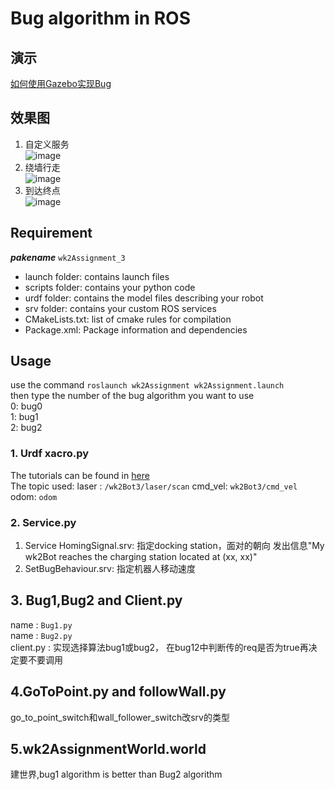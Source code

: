 # Bug algorithm in ROS 
## 演示
[如何使用Gazebo实现Bug](https://www.bilibili.com/video/BV15a411n7ju?vd_source=77f197efc9e66a13ad8a2235a6cb34be)
## 效果图
1. 自定义服务  
![image](https://user-images.githubusercontent.com/77262518/178882651-fd6176b0-b127-4f8f-8a67-7f04f4cbe699.png)  
2. 绕墙行走  
![image](https://user-images.githubusercontent.com/77262518/178882608-e91fe28f-54de-48db-9df5-11ea884a5cf3.png)
3. 到达终点  
![image](https://user-images.githubusercontent.com/77262518/178882686-daca6889-e1c7-485f-b382-2434b86590cf.png)

## Requirement  
***pakename*** `wk2Assignment_3`
*  launch folder: contains launch files
*  scripts folder: contains your python code
* urdf folder: contains the model files describing your robot
* srv folder: contains your custom ROS services 
* CMakeLists.txt: list of cmake rules for compilation
* Package.xml: Package information and dependencies
## Usage
use the command `roslaunch wk2Assignment wk2Assignment.launch`  
then type the number of the bug algorithm you want to use  
0: bug0  
1: bug1  
2: bug2  
### 1. Urdf xacro.py  
The tutorials can be found in [here](https://www.yuque.com/yulinlin-rf5a0/qfbvb9/xyctsx#E6cgE)  
The topic used: 
laser : `/wk2Bot3/laser/scan`
cmd_vel: `wk2Bot3/cmd_vel`
odom:  `odom` 
### 2. Service.py
1.  Service HomingSignal.srv: 指定docking station，面对的朝向 发出信息"My wk2Bot reaches the charging station located at (xx, xx)"   
2.  SetBugBehaviour.srv: 指定机器人移动速度  
## 3. Bug1,Bug2 and Client.py  
name : `Bug1.py`  
name : `Bug2.py`   
client.py : 实现选择算法bug1或bug2，
在bug12中判断传的req是否为true再决定要不要调用  
##  4.GoToPoint.py and followWall.py
go_to_point_switch和wall_follower_switch改srv的类型  
## 5.wk2AssignmentWorld.world
建世界,bug1 algorithm is better than Bug2 algorithm
